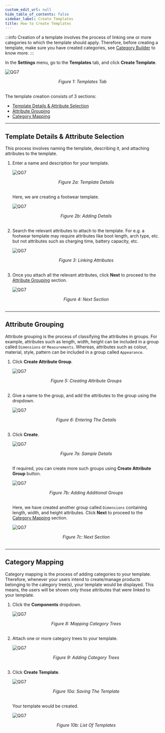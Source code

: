 ```yaml
---
custom_edit_url: null
hide_table_of_contents: false
sidebar_label: Create Templates
title: How to Create Templates
---
```


:::info
Creation of a template involves the process of linking one or more categories to which the template should apply. Therefore, before creating a template, make sure you have created categories, see [Category Builder](/docs/pim/category/category-builder-intro) to know more. 
:::

In the **Settings** menu, go to the **Templates** tab, and click **Create Template**.

![QG7](https://cdn.pixelbin.io/v2/doc/original/vms/template/template-nav.png)
<center><em>Figure 1: Templates Tab</em></center><br />

The template creation consists of 3 sections:

* [Template Details & Attribute Selection](#template-details--attribute-seclection)
* [Attribute Grouping](#attribute-grouping)
* [Category Mapping](#category-mapping)

---

## Template Details & Attribute Selection

This process involves naming the template, describing it, and attaching attributes to the template.

1. Enter a name and description for your template.

    ![QG7](https://cdn.pixelbin.io/v2/doc/original/vms/template/details.png)
    <center><em>Figure 2a: Template Details</em></center><br />

    Here, we are creating a footwear template. 

    ![QG7](https://cdn.pixelbin.io/v2/doc/original/vms/template/new-details.png)
    <center><em>Figure 2b: Adding Details</em></center><br />

2. Search the relevant attributes to attach to the template. For e.g. a footwear template may require attributes like boot length, arch type, etc. but not attributes such as charging time, battery capacity, etc.

    ![QG7](https://cdn.pixelbin.io/v2/doc/original/vms/template/link-attributes.png)
    <center><em>Figure 3: Linking Attributes</em></center><br />

3. Once you attach all the relevant attributes, click **Next** to proceed to the [Attribute Grouping](#attribute-grouping) section.

    ![QG7](https://cdn.pixelbin.io/v2/doc/original/vms/template/next.png)
    <center><em>Figure 4: Next Section</em></center><br />

---

## Attribute Grouping

Attribute grouping is the process of classifying the attributes in groups. For example, attributes such as length, width, height can be included in a group called `Dimensions` or `Measurements`. Whereas, attributes such as colour, material, style, pattern can be included in a group called `Appearance`. 

1. Click **Create Attribute Group**.

    ![QG7](https://cdn.pixelbin.io/v2/doc/original/vms/template/create-group.png)
    <center><em>Figure 5: Creating Attribute Groups</em></center><br />

2. Give a name to the group, and add the attributes to the group using the dropdown.

    ![QG7](https://cdn.pixelbin.io/v2/doc/original/vms/template/group-details.png)
    <center><em>Figure 6: Entering The Details</em></center><br />

3. Click **Create**.

    ![QG7](https://cdn.pixelbin.io/v2/doc/original/vms/template/filled-group.png)
    <center><em>Figure 7a: Sample Details</em></center><br />

    If required, you can create more such groups using **Create Attribute Group** button.

    ![QG7](https://cdn.pixelbin.io/v2/doc/original/vms/template/new-group.png)
    <center><em>Figure 7b: Adding Additional Groups</em></center><br />

    Here, we have created another group called `Dimensions` containing length, width, and height attributes. Click **Next** to proceed to the [Category Mapping](#category-mapping) section.

    ![QG7](https://cdn.pixelbin.io/v2/doc/original/vms/template/next2.png)
    <center><em>Figure 7c: Next Section</em></center><br />

---

## Category Mapping

Category mapping is the process of adding categories to your template. Therefore, whenever your users intend to create/manage products belonging to the category tree(s), your template would be displayed. This means, the users will be shown only those attributes that were linked to your template.

1. Click the **Components** dropdown.

    ![QG7](https://cdn.pixelbin.io/v2/doc/original/vms/template/map-template.png)
    <center><em>Figure 8: Mapping Category Trees</em></center><br />

2. Attach one or more category trees to your template. 

    ![QG7](https://cdn.pixelbin.io/v2/doc/original/vms/template/choose-tree.png)
    <center><em>Figure 9: Adding Category Trees</em></center><br />

3. Click **Create Template**.

    ![QG7](https://cdn.pixelbin.io/v2/doc/original/vms/template/create-template.png)
    <center><em>Figure 10a: Saving The Template</em></center><br />

    Your template would be created. 

    ![QG7](https://cdn.pixelbin.io/v2/doc/original/vms/template/template-success.png)
    <center><em>Figure 10b: List Of Templates</em></center><br />

